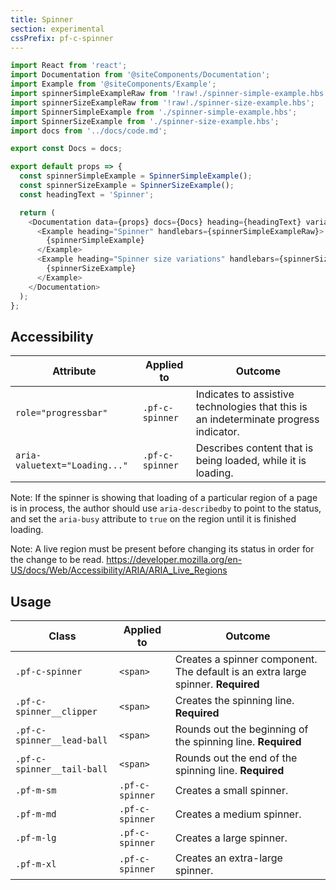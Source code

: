 ```yaml
---
title: Spinner
section: experimental
cssPrefix: pf-c-spinner
---
```


```js
import React from 'react';
import Documentation from '@siteComponents/Documentation';
import Example from '@siteComponents/Example';
import spinnerSimpleExampleRaw from '!raw!./spinner-simple-example.hbs';
import spinnerSizeExampleRaw from '!raw!./spinner-size-example.hbs';
import SpinnerSimpleExample from './spinner-simple-example.hbs';
import SpinnerSizeExample from './spinner-size-example.hbs';
import docs from '../docs/code.md';

export const Docs = docs;

export default props => {
  const spinnerSimpleExample = SpinnerSimpleExample();
  const spinnerSizeExample = SpinnerSizeExample();
  const headingText = 'Spinner';

  return (
    <Documentation data={props} docs={Docs} heading={headingText} variablesRoot={variablesRoot}>
      <Example heading="Spinner" handlebars={spinnerSimpleExampleRaw}>
        {spinnerSimpleExample}
      </Example>
      <Example heading="Spinner size variations" handlebars={spinnerSizeExampleRaw}>
        {spinnerSizeExample}
      </Example>
    </Documentation>
  );
};
```

## Accessibility

| Attribute | Applied to | Outcome |
| -- | -- | -- |
| `role="progressbar"` | `.pf-c-spinner` |  Indicates to assistive technologies that this is an indeterminate progress indicator. |
| `aria-valuetext="Loading..."` | `.pf-c-spinner` |  Describes content that is being loaded, while it is loading. |

Note: If the spinner is showing that loading of a particular region of a page is in process, the author should use `aria-describedby` to point to the status, and set the `aria-busy` attribute to `true` on the region until it is finished loading. 

Note: A live region must be present before changing its status in order for the change to be read. https://developer.mozilla.org/en-US/docs/Web/Accessibility/ARIA/ARIA_Live_Regions

## Usage

| Class | Applied to | Outcome |
| -- | -- | -- |
| `.pf-c-spinner` | `<span>` |  Creates a spinner component. The default is an extra large spinner. **Required**|
| `.pf-c-spinner__clipper` | `<span>` |  Creates the spinning line. **Required**|
| `.pf-c-spinner__lead-ball` | `<span>` |  Rounds out the beginning of the spinning line. **Required**|
| `.pf-c-spinner__tail-ball` | `<span>` |  Rounds out the end of the spinning line. **Required**|
| `.pf-m-sm` | `.pf-c-spinner` |  Creates a small spinner. |
| `.pf-m-md` | `.pf-c-spinner` |  Creates a medium spinner. |
| `.pf-m-lg` | `.pf-c-spinner` |  Creates a large spinner. |
| `.pf-m-xl` | `.pf-c-spinner` |  Creates an extra-large spinner. |

